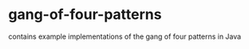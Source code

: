gang-of-four-patterns
=====================

contains example implementations of the gang of four patterns in Java
